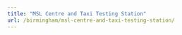 ```yaml
---
title: "MSL Centre and Taxi Testing Station"
url: /birmingham/msl-centre-and-taxi-testing-station/
---
```


